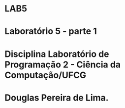 # LAB5
# Laboratório 5 - parte 1
# Disciplina Laboratório de Programação 2 - Ciência da Computação/UFCG
# Douglas Pereira de Lima.